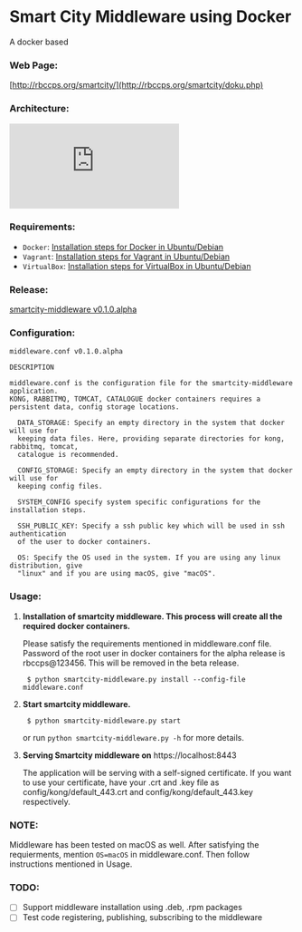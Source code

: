 # Smart City Middleware using Docker

A docker based
### Web Page:
[http://rbccps.org/smartcity/](http://rbccps.org/smartcity/doku.php)

### Architecture:

![alt text](http://rbccps.org/smartcity/lib/exe/fetch.php?cache=&media=middleware_architecture.png)

### Requirements:
  * `Docker`: [Installation steps for Docker in Ubuntu/Debian](https://docs.docker.com/engine/installation/linux/docker-ce/ubuntu/#os-requirements)
  * `Vagrant`: [Installation steps for Vagrant in Ubuntu/Debian](https://www.vagrantup.com/downloads.html)
  * `VirtualBox`: [Installation steps for VirtualBox in Ubuntu/Debian](https://www.virtualbox.org/wiki/Linux_Downloads)

### Release:
[smartcity-middleware v0.1.0.alpha](https://github.com/rbccps-iisc/smartcity-middleware-docker/releases/latest)
### Configuration:
`middleware.conf v0.1.0.alpha`

    DESCRIPTION

    middleware.conf is the configuration file for the smartcity-middleware application.
    KONG, RABBITMQ, TOMCAT, CATALOGUE docker containers requires a persistent data, config storage locations.

      DATA_STORAGE: Specify an empty directory in the system that docker will use for
      keeping data files. Here, providing separate directories for kong, rabbitmq, tomcat,
      catalogue is recommended.

      CONFIG_STORAGE: Specify an empty directory in the system that docker will use for
      keeping config files.

      SYSTEM_CONFIG specify system specific configurations for the installation steps.

      SSH_PUBLIC_KEY: Specify a ssh public key which will be used in ssh authentication
      of the user to docker containers.

      OS: Specify the OS used in the system. If you are using any linux distribution, give
      "linux" and if you are using macOS, give "macOS".

### Usage:

1. **Installation of smartcity middleware. This process will create all the required
docker containers.**

    Please satisfy the requirements mentioned in middleware.conf file.
    Password of the root user in docker containers for the alpha release is rbccps@123456.
    This will be removed in the beta release.

        $ python smartcity-middleware.py install --config-file middleware.conf


2. **Start smartcity middleware.**

        $ python smartcity-middleware.py start

    or run `python smartcity-middleware.py -h` for more details.

3. **Serving Smartcity middleware on** https://localhost:8443

    The application will be serving with a self-signed certificate. If you want to use your certificate, have your .crt and .key file as config/kong/default_443.crt and config/kong/default_443.key respectively.


### NOTE:
   Middleware has been tested on macOS as well.
   After satisfying the requierments, mention `OS=macOS` in middleware.conf. Then follow instructions mentioned in Usage.

### TODO:

- [ ] Support middleware installation using .deb, .rpm packages
- [ ] Test code registering, publishing, subscribing to the middleware